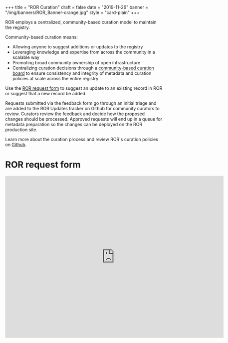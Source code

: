 +++
title = "ROR Curation"
draft = false
date = "2019-11-26"
banner = "/img/banners/ROR_Banner-orange.jpg"
style = "card-plain"
+++

ROR employs a centralized, community-based curation model to maintain the registry.

Community-based curation means:

- Allowing anyone to suggest additions or updates to the registry
- Leveraging knowledge and expertise from across the community in a scalable way
- Promoting broad community ownership of open infrastructure
- Centralizing curation decisions through a [community-based curation board](/governance/#curation-advisory-board) to ensure consistency and integrity of metadata and curation policies at scale across the entire registry

Use the [ROR request form](https://docs.google.com/forms/d/e/1FAIpQLSdJYaMTCwS7muuTa-B_CnAtCSkKzt19lkirAKG4u7umH9Nosg/viewform) to suggest an update to an existing record in ROR or suggest that a new record be added.

Requests submitted via the feedback form go through an initial triage and are added to the ROR Updates tracker on Github for community curators to review. Curators review the feedback and decide how the proposed changes should be processed. Approved requests will end up in a queue for metadata preparation so the changes can be deployed on the ROR production site.

Learn more about the curation process and review ROR's curation policies on [Github](https://github.com/ror-community/ror-updates#readme).

# ROR request form
<iframe src="https://docs.google.com/forms/d/e/1FAIpQLSdJYaMTCwS7muuTa-B_CnAtCSkKzt19lkirAKG4u7umH9Nosg/viewform?embedded=true" width="700" height="520" frameborder="0" marginheight="0" marginwidth="0">Loading…</iframe>
